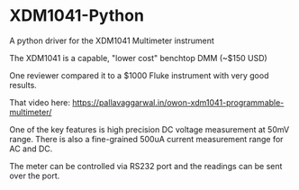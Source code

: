 # XDM1041-Python
A python driver for the XDM1041 Multimeter instrument

The XDM1041 is a capable, "lower cost" benchtop DMM (~$150 USD)

One reviewer compared it to a $1000 Fluke instrument with very good results.

That video here: https://pallavaggarwal.in/owon-xdm1041-programmable-multimeter/

One of the key features is high precision DC voltage measurement at 50mV range. 
There is also a fine-grained 500uA current measurement range for AC and DC. 

The meter can be controlled via RS232 port and the readings can be sent over the port. 
